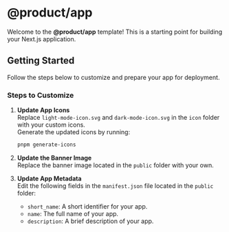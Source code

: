 # @product/app

Welcome to the **@product/app** template! This is a starting point for building your Next.js application.

## Getting Started

Follow the steps below to customize and prepare your app for deployment.

### Steps to Customize

1. **Update App Icons**  
   Replace `light-mode-icon.svg` and `dark-mode-icon.svg` in the `icon` folder with your custom icons.  
   Generate the updated icons by running:
   ```bash
   pnpm generate-icons
   ```

2. **Update the Banner Image**  
   Replace the banner image located in the `public` folder with your own.

3. **Update App Metadata**  
   Edit the following fields in the `manifest.json` file located in the `public` folder:
   - `short_name`: A short identifier for your app.
   - `name`: The full name of your app.
   - `description`: A brief description of your app.
